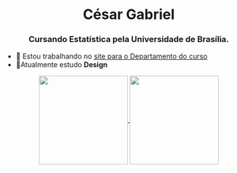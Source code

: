 <h1 align="center">César Gabriel</h1>
<h3 align="center">Cursando Estatística pela Universidade de Brasília.</h3>

- 🔭 Estou trabalhando no [site para o Departamento do curso](https://czargab18.github.io/estatistica/)
- 🌱Atualmente estudo **Design**

<div align="center">
<a href="https://github.com/czargab18">
<img align="center" src="http://github-profile-summary-cards.vercel.app/api/cards/stats?username=czargab18&theme=dark" height="180em" />
<img align="center" src="http://github-profile-summary-cards.vercel.app/api/cards/profile-details?username=czargab18&theme=dark" height="180em" />
</div>
